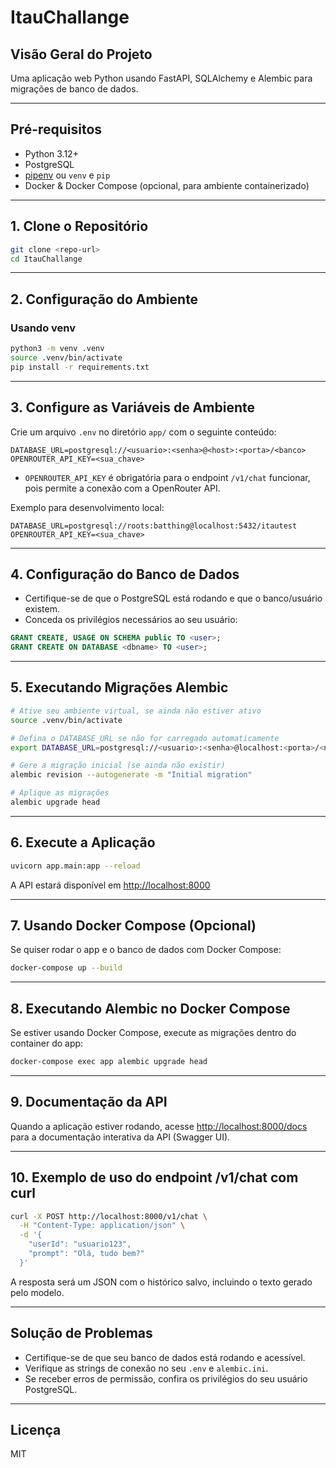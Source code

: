 # ItauChallange

## Visão Geral do Projeto
Uma aplicação web Python usando FastAPI, SQLAlchemy e Alembic para migrações de banco de dados.

---

## Pré-requisitos
- Python 3.12+
- PostgreSQL
- [pipenv](https://pipenv.pypa.io/en/latest/) ou `venv` e `pip`
- Docker & Docker Compose (opcional, para ambiente containerizado)

---

## 1. Clone o Repositório
```bash
git clone <repo-url>
cd ItauChallange
```

---

## 2. Configuração do Ambiente
### Usando venv
```bash
python3 -m venv .venv
source .venv/bin/activate
pip install -r requirements.txt
```

---

## 3. Configure as Variáveis de Ambiente
Crie um arquivo `.env` no diretório `app/` com o seguinte conteúdo:
```env
DATABASE_URL=postgresql://<usuario>:<senha>@<host>:<porta>/<banco>
OPENROUTER_API_KEY=<sua_chave>
```
- `OPENROUTER_API_KEY` é obrigatória para o endpoint `/v1/chat` funcionar, pois permite a conexão com a OpenRouter API.

Exemplo para desenvolvimento local:
```env
DATABASE_URL=postgresql://roots:batthing@localhost:5432/itautest
OPENROUTER_API_KEY=<sua_chave>
```

---

## 4. Configuração do Banco de Dados
- Certifique-se de que o PostgreSQL está rodando e que o banco/usuário existem.
- Conceda os privilégios necessários ao seu usuário:

```sql
GRANT CREATE, USAGE ON SCHEMA public TO <user>;
GRANT CREATE ON DATABASE <dbname> TO <user>;
```

---

## 5. Executando Migrações Alembic
```bash
# Ative seu ambiente virtual, se ainda não estiver ativo
source .venv/bin/activate

# Defina o DATABASE_URL se não for carregado automaticamente
export DATABASE_URL=postgresql://<usuario>:<senha>@localhost:<porta>/<nomedb>

# Gere a migração inicial (se ainda não existir)
alembic revision --autogenerate -m "Initial migration"

# Aplique as migrações
alembic upgrade head
```

---

## 6. Execute a Aplicação
```bash
uvicorn app.main:app --reload
```

A API estará disponível em [http://localhost:8000](http://localhost:8000)

---

## 7. Usando Docker Compose (Opcional)
Se quiser rodar o app e o banco de dados com Docker Compose:
```bash
docker-compose up --build
```

---

## 8. Executando Alembic no Docker Compose
Se estiver usando Docker Compose, execute as migrações dentro do container do app:
```bash
docker-compose exec app alembic upgrade head
```

---

## 9. Documentação da API
Quando a aplicação estiver rodando, acesse [http://localhost:8000/docs](http://localhost:8000/docs) para a documentação interativa da API (Swagger UI).

---

## 10. Exemplo de uso do endpoint /v1/chat com curl

```bash
curl -X POST http://localhost:8000/v1/chat \
  -H "Content-Type: application/json" \
  -d '{
    "userId": "usuario123",
    "prompt": "Olá, tudo bem?"
  }'
```

A resposta será um JSON com o histórico salvo, incluindo o texto gerado pelo modelo.

---

## Solução de Problemas
- Certifique-se de que seu banco de dados está rodando e acessível.
- Verifique as strings de conexão no seu `.env` e `alembic.ini`.
- Se receber erros de permissão, confira os privilégios do seu usuário PostgreSQL.

---

## Licença
MIT 
